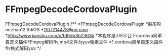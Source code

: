 # FFmpegDecodeCordovaPlugin
FFmpegDecodeCordovaPlugin
/**
 *FFmpegDecodeCordovaPlugin
 *赵彤彤 mrzhao12  ttdiOS
 *1107214478@qq.com
 *http://www.jianshu.com/u/fd9db3b2363b
 *本程序是iOS平台下cordova简单自定义插件FFmpeg解码flv,mp4文件为yuv像素文件
 *1.cordova简单自定义插件flv格式解码yuv
 */
